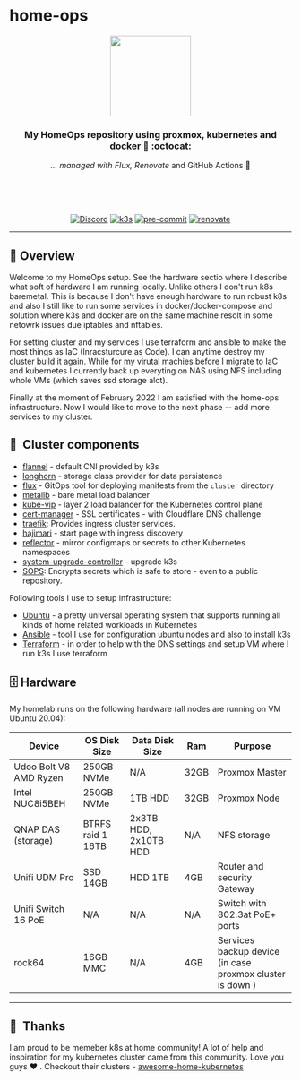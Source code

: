 # home-ops
<div align="center">

<img src="https://camo.githubusercontent.com/5b298bf6b0596795602bd771c5bddbb963e83e0f/68747470733a2f2f692e696d6775722e636f6d2f7031527a586a512e706e67" align="center" width="144px" height="144px"/>

### My HomeOps repository using proxmox, kubernetes and docker 💪 :octocat:

_... managed with Flux, Renovate_ and GitHub Actions :robot:

<br/>
<br/>
<br/>

[![Discord](https://img.shields.io/badge/discord-chat-7289DA.svg?maxAge=60&style=for-the-badge)](https://discord.com/invite/S9yWcJVEMQ)
[![k3s](https://img.shields.io/badge/k3s-v1.23.3-blue?style=for-the-badge&logo=kubernetes&logoColor=white)](https://k3s.io/)
[![pre-commit](https://img.shields.io/badge/pre--commit-enabled-brightgreen?logo=pre-commit&logoColor=white&style=for-the-badge)](https://github.com/pre-commit/pre-commit)
[![renovate](https://img.shields.io/badge/renovate-enabled?style=for-the-badge&logo=renovatebot&logoColor=white&color=brightgreen)](https://github.com/renovatebot/renovate)

</div>

---

## :wave: Overview

Welcome to my HomeOps setup. See the hardware sectio where I describe what soft of hardware I am running locally. Unlike others I don't run k8s baremetal. This is because I don't have enough hardware to run robust k8s and also I still like to run some services in docker/docker-compose and solution where k3s and docker are on the same machine resolt in some netowrk issues due iptables and nftables.


For setting cluster and my services I use terraform and ansible to make the most things as IaC (Inracsturcure as Code). I can anytime destroy my cluster build it again. While for my virutal machies before I migrate to IaC and kubernetes I currently back up everyting on NAS using NFS including whole VMs (which saves ssd storage alot).


Finally at the moment of February 2022 I am satisfied with the home-ops infrastructure. Now I would like to move to the next phase -- add more services to my cluster.

## :art:&nbsp; Cluster components

- [flannel](https://github.com/flannel-io/flannel) - default CNI provided by k3s
- [longhorn](https://longhorn.com) - storage class provider for data persistence
- [flux](https://toolkit.fluxcd.io/) - GitOps tool for deploying manifests from the `cluster` directory
- [metallb](https://metallb.universe.tf/) - bare metal load balancer
- [kube-vip](https://kube-vip.chipzoller.dev/) - layer 2 load balancer for the Kubernetes control plane
- [cert-manager](https://cert-manager.io/) - SSL certificates - with Cloudflare DNS challenge
- [traefik](https://traefik.io/): Provides ingress cluster services.
- [hajimari](https://github.com/toboshii/hajimari) - start page with ingress discovery
- [reflector](https://github.com/emberstack/kubernetes-reflector) - mirror configmaps or secrets to other Kubernetes namespaces
- [system-upgrade-controller](https://github.com/rancher/system-upgrade-controller) - upgrade k3s
- [SOPS](https://toolkit.fluxcd.io/guides/mozilla-sops/): Encrypts secrets which is safe to store - even to a public repository.
<!--- [external-dns](https://github.com/kubernetes-sigs/external-dns): Creates DNS entries in a separate [coredns](https://github.com/coredns/coredns)-->

Following tools I use to setup infrastructure:

- [Ubuntu](https://ubuntu.com/download/server) - a pretty universal operating system that supports running all kinds of home related workloads in Kubernetes
- [Ansible](https://www.ansible.com) - tool I use for configuration ubuntu nodes and also to install k3s
- [Terraform](https://www.terraform.io) - in order to help with the DNS settings and setup VM where I run k3s I use terraform


## :file_cabinet: Hardware

My homelab runs on the following hardware (all nodes are running on VM Ubuntu 20.04):

| Device                                  | OS Disk Size | Data Disk Size       | Ram  | Purpose                                          |
|-----------------------------------------|--------------|----------------------|------|--------------------------------------------------|
| Udoo Bolt V8 AMD Ryzen | 250GB NVMe    | N/A                  | 32GB  | Proxmox Master                                       |
| Intel NUC8i5BEH                         | 250GB NVMe   | 1TB HDD             | 32GB | Proxmox Node                                       |
| QNAP DAS (storage)                | BTRFS raid 1 16TB       | 2x3TB HDD, 2x10TB HDD | N/A  |  NFS storage |
| Unifi UDM Pro                | SSD 14GB       | HDD 1TB | 4GB  | Router and security Gateway  |
| Unifi Switch 16 PoE                | N/A       | N/A | N/A | Switch with 802.3at PoE+ ports |
| rock64                         | 16GB MMC |    N/A     | 4GB | Services backup device  (in case proxmox cluster is down )              |

---

## :handshake:&nbsp; Thanks

I am proud to be memeber k8s at home community! A lot of help and inspiration for my kubernetes cluster came from this community. Love you guys :heart: . Checkout their clusters - [awesome-home-kubernetes](https://github.com/k8s-at-home/awesome-home-kubernetes)
